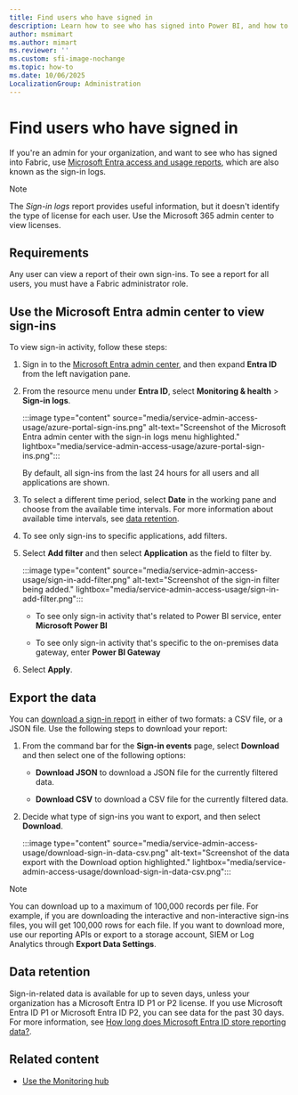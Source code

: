 ```yaml
---
title: Find users who have signed in
description: Learn how to see who has signed into Power BI, and how to use the Microsoft Entra ID access and usage reports.
author: msmimart
ms.author: mimart
ms.reviewer: ''
ms.custom: sfi-image-nochange
ms.topic: how-to
ms.date: 10/06/2025
LocalizationGroup: Administration
---
```


# Find users who have signed in

If you're an admin for your organization, and want to see who has signed into Fabric, use [Microsoft Entra access and usage reports](/entra/identity/monitoring-health/concept-sign-ins), which are also known as the sign-in logs.

> [!NOTE]
> The *Sign-in logs* report provides useful information, but it doesn't identify the type of license for each user. Use the Microsoft 365 admin center to view licenses.

## Requirements

Any user can view a report of their own sign-ins. To see a report for all users, you must have a Fabric administrator role.

<a name='use-the-azure-ad-admin-center-to-view-sign-ins'></a>

## Use the Microsoft Entra admin center to view sign-ins

To view sign-in activity, follow these steps:

1. Sign in to the [Microsoft Entra admin center](https://entra.microsoft.com/#view/Microsoft_AAD_IAM/TenantOverview.ReactView), and then expand **Entra ID** from the left navigation pane.

1. From the resource menu under **Entra ID**, select **Monitoring & health** > **Sign-in logs**.

    :::image type="content" source="media/service-admin-access-usage/azure-portal-sign-ins.png" alt-text="Screenshot of the Microsoft Entra admin center with the sign-in logs menu highlighted." lightbox="media/service-admin-access-usage/azure-portal-sign-ins.png":::

    By default, all sign-ins from the last 24 hours for all users and all applications are shown. 

1. To select a different time period, select **Date** in the working pane and choose from the available time intervals. For more information about available time intervals, see [data retention](#data-retention).

1. To see only sign-ins to specific applications, add filters. 
1. Select **Add filter** and then select **Application** as the field to filter by.

    :::image type="content" source="media/service-admin-access-usage/sign-in-add-filter.png" alt-text="Screenshot of the sign-in filter being added." lightbox="media/service-admin-access-usage/sign-in-add-filter.png":::

    - To see only sign-in activity that's related to Power BI service, enter **Microsoft Power BI**
        
    - To see only sign-in activity that's specific to the on-premises data gateway, enter **Power BI Gateway**

1. Select **Apply**.

## Export the data

You can [download a sign-in report](/entra/identity/monitoring-health/howto-download-logs) in either of two formats: a CSV file, or a JSON file. Use the following steps to download your report:

1. From the command bar for the **Sign-in events** page, select **Download** and then select one of the following options:

   - **Download JSON** to download a JSON file for the currently filtered data.

   - **Download CSV** to download a CSV file for the currently filtered data.

2. Decide what type of sign-ins you want to export, and then select **Download**.

    :::image type="content" source="media/service-admin-access-usage/download-sign-in-data-csv.png" alt-text="Screenshot of the data export with the Download option highlighted." lightbox="media/service-admin-access-usage/download-sign-in-data-csv.png":::

> [!NOTE] 
> You can download up to a maximum of 100,000 records per file. For example, if you are downloading the interactive and non-interactive sign-ins files, you will get 100,000 rows for each file. If you want to download more, use our reporting APIs or export to a storage account, SIEM or Log Analytics through **Export Data Settings**.

## Data retention

Sign-in-related data is available for up to seven days, unless your organization has a Microsoft Entra ID P1 or P2 license. If you use Microsoft Entra ID P1 or Microsoft Entra ID P2, you can see data for the past 30 days. For more information, see [How long does Microsoft Entra ID store reporting data?](/entra/identity/monitoring-health/reference-reports-data-retention).

## Related content

- [Use the Monitoring hub](monitoring-hub.md)
